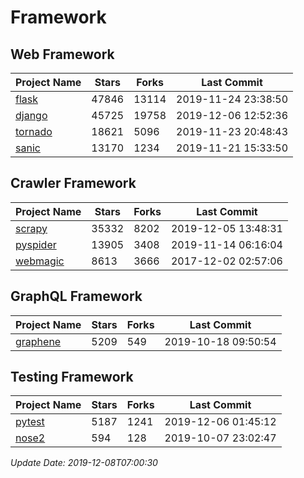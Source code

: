# Framework

## Web Framework

| Project Name | Stars | Forks | Last Commit |
| ------------ | ----- | ----- | ----------- |
| [flask](https://github.com/pallets/flask) | 47846 | 13114 | 2019-11-24 23:38:50 |
| [django](https://github.com/django/django) | 45725 | 19758 | 2019-12-06 12:52:36 |
| [tornado](https://github.com/tornadoweb/tornado) | 18621 | 5096 | 2019-11-23 20:48:43 |
| [sanic](https://github.com/huge-success/sanic) | 13170 | 1234 | 2019-11-21 15:33:50 |

## Crawler Framework

| Project Name | Stars | Forks | Last Commit |
| ------------ | ----- | ----- | ----------- |
| [scrapy](https://github.com/scrapy/scrapy) | 35332 | 8202 | 2019-12-05 13:48:31 |
| [pyspider](https://github.com/binux/pyspider) | 13905 | 3408 | 2019-11-14 06:16:04 |
| [webmagic](https://github.com/code4craft/webmagic) | 8613 | 3666 | 2017-12-02 02:57:06 |

## GraphQL Framework

| Project Name | Stars | Forks | Last Commit |
| ------------ | ----- | ----- | ----------- |
| [graphene](https://github.com/graphql-python/graphene) | 5209 | 549 | 2019-10-18 09:50:54 |

## Testing Framework

| Project Name | Stars | Forks | Last Commit |
| ------------ | ----- | ----- | ----------- |
| [pytest](https://github.com/pytest-dev/pytest) | 5187 | 1241 | 2019-12-06 01:45:12 |
| [nose2](https://github.com/nose-devs/nose2) | 594 | 128 | 2019-10-07 23:02:47 |

*Update Date: 2019-12-08T07:00:30*